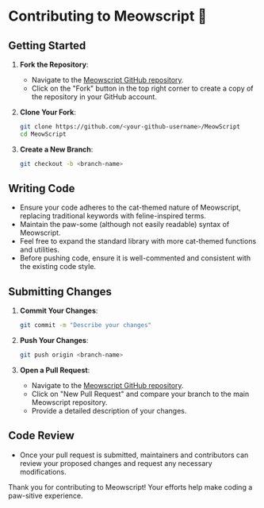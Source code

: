 # Contributing to Meowscript 🐾

## Getting Started

1. **Fork the Repository**: 
   - Navigate to the [Meowscript GitHub repository](https://github.com/AlenVelocity/MeowScript).
   - Click on the "Fork" button in the top right corner to create a copy of the repository in your GitHub account.

2. **Clone Your Fork**:
   ```bash
   git clone https://github.com/<your-github-username>/MeowScript
   cd MeowScript
   ```

3. **Create a New Branch**:
   ```bash
   git checkout -b <branch-name>
   ```

## Writing Code

- Ensure your code adheres to the cat-themed nature of Meowscript, replacing traditional keywords with feline-inspired terms.
- Maintain the paw-some (although not easily readable) syntax of Meowscript.
- Feel free to expand the standard library with more cat-themed functions and utilities.
- Before pushing code, ensure it is well-commented and consistent with the existing code style.

## Submitting Changes

1. **Commit Your Changes**:
   ```bash
   git commit -m "Describe your changes"
   ```

2. **Push Your Changes**:
   ```bash
   git push origin <branch-name>
   ```

3. **Open a Pull Request**:
   - Navigate to the [Meowscript GitHub repository](https://github.com/AlenVelocity/MeowScript).
   - Click on "New Pull Request" and compare your branch to the main Meowscript repository.
   - Provide a detailed description of your changes.

## Code Review

- Once your pull request is submitted, maintainers and contributors can review your proposed changes and request any necessary modifications.

Thank you for contributing to Meowscript! Your efforts help make coding a paw-sitive experience.
```
